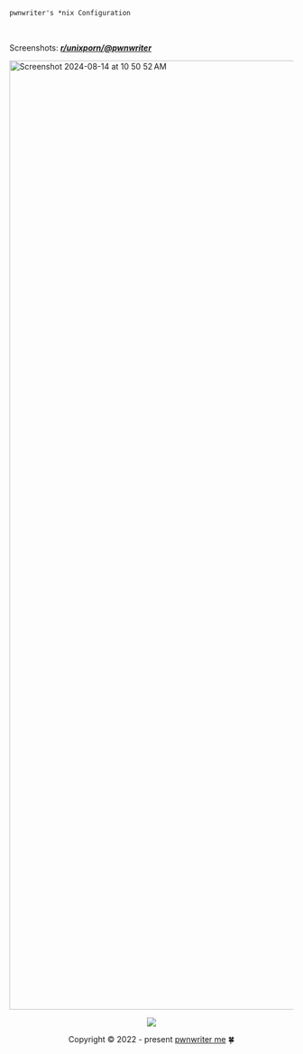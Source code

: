 ```ocaml
pwnwriter's *nix Configuration
```
<br>

Screenshots: [***r/unixporn/@pwnwriter***][porn]

<img width="1680" alt="Screenshot 2024-08-14 at 10 50 52 AM" src="https://github.com/user-attachments/assets/61bcb6fe-89b9-4f28-977d-3c478584e40d">

<p align="center"><img src="https://raw.githubusercontent.com/catppuccin/catppuccin/main/assets/footers/gray0_ctp_on_line.svg?sanitize=true" /></p>
<p align="center">Copyright &copy; 2022 - present <a href="https://pwnwriter.me" target="_blank"> pwnwriter me<a> 🍀</a> 

[porn]: https://www.reddit.com/r/unixporn/search?q=author%3ANabeen0x01&sort=new&restrict_sr=on&t=all
